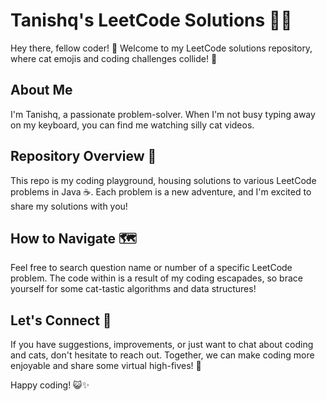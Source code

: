 # Tanishq's LeetCode Solutions 🐱‍💻

Hey there, fellow coder! 👋 Welcome to my LeetCode solutions repository, where cat emojis and coding challenges collide! 🚀

## About Me
I'm Tanishq, a passionate problem-solver. When I'm not busy typing away on my keyboard, you can find me watching silly cat videos.

## Repository Overview 📂
This repo is my coding playground, housing solutions to various LeetCode problems in Java ☕. Each problem is a new adventure, and I'm excited to share my solutions with you!

## How to Navigate 🗺️
Feel free to search question name or number of a specific LeetCode problem. The code within is a result of my coding escapades, so brace yourself for some cat-tastic algorithms and data structures!

## Let's Connect 🤝
If you have suggestions, improvements, or just want to chat about coding and cats, don't hesitate to reach out. Together, we can make coding more enjoyable and share some virtual high-fives! 🙌

Happy coding! 😺✨